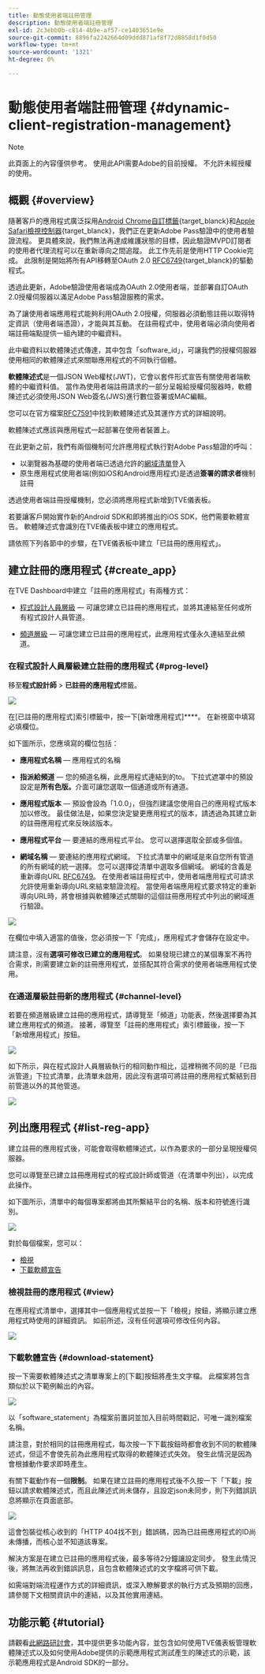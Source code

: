 ```yaml
---
title: 動態使用者端註冊管理
description: 動態使用者端註冊管理
exl-id: 2c3ebb0b-c814-4b9e-af57-ce1403651e9e
source-git-commit: 8896fa2242664d09ddd871af8f72d8858d1f0d50
workflow-type: tm+mt
source-wordcount: '1321'
ht-degree: 0%

---
```


# 動態使用者端註冊管理 {#dynamic-client-registration-management}

>[!NOTE]
>
>此頁面上的內容僅供參考。 使用此API需要Adobe的目前授權。 不允許未經授權的使用。

## 概觀 {#overview}

隨著客戶的應用程式廣泛採用[Android Chrome自訂標籤](https://developer.chrome.com/multidevice/android/customtabs){target_blanck}和[Apple Safari檢視控制器](https://developer.apple.com/documentation/safariservices/sfsafariviewcontroller){target_blanck}，我們正在更新Adobe Pass驗證中的使用者驗證流程。 更具體來說，我們無法再達成維護狀態的目標，因此驗證MVPD訂閱者的使用者代理流程可以在重新導向之間追蹤。 此工作先前是使用HTTP Cookie完成。 此限制是開始將所有API移轉至OAuth 2.0 [RFC6749](https://tools.ietf.org/html/rfc6749){target_blanck}的驅動程式。

透過此更新，Adobe驗證使用者端成為OAuth 2.0使用者端，並部署自訂OAuth 2.0授權伺服器以滿足Adobe Pass驗證服務的需求。

為了讓使用者端應用程式能夠利用OAuth 2.0授權，伺服器必須動態註冊以取得特定資訊（使用者端憑證），才能與其互動。 在註冊程式中，使用者端必須向使用者端註冊端點提供一組內建的中繼資料。

此中繼資料以軟體陳述式傳達，其中包含「software_id」，可讓我們的授權伺服器使用相同的軟體陳述式來關聯應用程式的不同執行個體。

**軟體陳述式**&#x200B;是一個JSON Web權杖(JWT)，它會以套件形式宣告有關使用者端軟體的中繼資料值。 當作為使用者端註冊請求的一部分呈報給授權伺服器時，軟體陳述式必須使用JSON Web簽名(JWS)進行數位簽署或MAC編輯。

您可以在官方檔案[RFC7591](https://tools.ietf.org/html/rfc7591)中找到軟體陳述式及其運作方式的詳細說明。

軟體陳述式應該與應用程式一起部署在使用者裝置上。

在此更新之前，我們有兩個機制可允許應用程式執行對Adobe Pass驗證的呼叫：

* 以瀏覽器為基礎的使用者端已透過允許的[網域清單](/help/authentication/programmer-overview.md#reg-and-init)登入
* 原生應用程式使用者端(例如iOS和Android應用程式)是透過&#x200B;**簽署的請求者**&#x200B;機制註冊


透過使用者端註冊授權機制，您必須將應用程式新增到TVE儀表板。

若要讓客戶開始實作新的Android SDK和即將推出的iOS SDK，他們需要軟體宣告。 軟體陳述式會識別在TVE儀表板中建立的應用程式。

請依照下列各節中的步驟，在TVE儀表板中建立「已註冊的應用程式」。

## 建立註冊的應用程式 {#create_app}

在TVE Dashboard中建立「註冊的應用程式」有兩種方式：

* [程式設計人員層級](#prog-level) — 可讓您建立已註冊的應用程式，並將其連結至任何或所有程式設計人員管道。

* [頻道層級](#channel-level) — 可讓您建立已註冊的應用程式，此應用程式僅永久連結至此頻道。

### 在程式設計人員層級建立註冊的應用程式 {#prog-level}

移至&#x200B;**程式設計師** > **已註冊的應用程式**&#x200B;標籤。

![](assets/reg-app-progr-level.png)

在[已註冊的應用程式]索引標籤中，按一下[新增應用程式]****。 在新視窗中填寫必填欄位。

如下圖所示，您應填寫的欄位包括：

* **應用程式名稱** — 應用程式的名稱

* **指派給頻道** — 您的頻道名稱，此應用程式連結到的t</span>o。 下拉式遮罩中的預設設定是&#x200B;**所有色版。**&#x200B;介面可讓您選取一個通道或所有通道。

* **應用程式版本** — 預設會設為「1.0.0」，但強烈建議您使用自己的應用程式版本加以修改。 最佳做法是，如果您決定變更應用程式的版本，請透過為其建立新的註冊應用程式來反映該版本。

* **應用程式平台** — 要連結的應用程式平台。 您可以選擇選取全部或多個值。

* **網域名稱** — 要連結的應用程式網域。 下拉式清單中的網域是來自您所有管道的所有網域的統一選擇。 您可以選擇從清單中選取多個網域。 網域的含義是重新導向URL [RFC6749](https://tools.ietf.org/html/rfc6749)。 在使用者端註冊程式中，使用者端應用程式可請求允許使用重新導向URL來結束驗證流程。 當使用者端應用程式要求特定的重新導向URL時，將會根據與軟體陳述式關聯的這個註冊應用程式中列出的網域進行驗證。


![](assets/new-reg-app.png)


在欄位中填入適當的值後，您必須按一下「完成」，應用程式才會儲存在設定中。

請注意，沒有&#x200B;**選項可修改已建立的應用程式**。 如果發現已建立的某個專案不再符合需求，則需要建立新的註冊應用程式，並搭配其符合需求的使用者端應用程式使用。


### 在通道層級註冊新的應用程式 {#channel-level}

若要在頻道層級建立註冊的應用程式，請導覽至「頻道」功能表，然後選擇要為其建立應用程式的頻道。 接著，導覽至「註冊的應用程式」索引標籤後，按一下「新增應用程式」按鈕。

![](assets/reg-new-app-channel-level.png)

如下所示，與在程式設計人員層級執行的相同動作相比，這裡稍微不同的是「已指派管道」下拉式清單，此清單未啟用，因此沒有選項可將註冊的應用程式繫結到目前管道以外的其他管道。

![](assets/new-reg-app-channel.png)

## 列出應用程式 {#list-reg-app}

建立註冊的應用程式後，可能會取得軟體陳述式，以作為要求的一部分呈現授權伺服器。

您可以導覽至已建立註冊應用程式的程式設計師或管道（在清單中列出），以完成此操作。

如下圖所示，清單中的每個專案都將由其所繫結平台的名稱、版本和符號進行識別。

![](assets/reg-app-list.png)

對於每個檔案，您可以：

* [檢視](#view)
* [下載軟體宣告](#download-statement)

### 檢視註冊的應用程式 {#view}

在應用程式清單中，選擇其中一個應用程式並按一下「檢視」按鈕，將顯示建立應用程式時使用的詳細資訊。 如前所述，沒有任何選項可修改任何內容。


![](assets/view-reg-app.png)


### 下載軟體宣告 {#download-statement}

按一下需要軟體陳述式之清單專案上的[下載]按鈕將產生文字檔。 此檔案將包含類似於以下範例輸出的內容。


![](assets/download-software-statement.png)

以「software_statement」為檔案前置詞並加入目前時間戳記，可唯一識別檔案名稱。

請注意，對於相同的註冊應用程式，每次按一下下載按鈕時都會收到不同的軟體陳述式，但這不會使先前為此應用程式取得的軟體陳述式失效。 發生此情況是因為會根據動作要求即時產生。

有關下載動作有一個&#x200B;**限制**。 如果在建立註冊的應用程式後不久按一下「下載」按鈕以請求軟體陳述式，而且此陳述式尚未儲存，且設定json未同步，則下列錯誤訊息將顯示在頁面底部。

![](assets/error-sw-statement-notready.png)

這會包裝從核心收到的「HTTP 404找不到」錯誤碼，因為已註冊應用程式的ID尚未傳播，而核心並不知道該專案。

解決方案是在建立已註冊的應用程式後，最多等待2分鐘讓設定同步。 發生此情況後，將無法再收到錯誤訊息，且包含軟體陳述式的文字檔將可供下載。

如需端對端流程運作方式的詳細資訊，或深入瞭解要求的執行方式及預期的回應，請參閱下文相關資訊中的連結，以及其他實用連結。

<!--
## Related Information {#related}

* [Dynamic Client Registration API](/help/authentication/dynamic-client-registration-api.md)
* [TVE Dashboard User Guide](/help/authentication/tve-dashboard-user-guide.md)
-->

## 功能示範 {#tutorial}

請觀看[此網路研討會](https://my.adobeconnect.com/pzkp8ujrigg1/)，其中提供更多功能內容，並包含如何使用TVE儀表板管理軟體陳述式以及如何使用Adobe提供的示範應用程式測試產生的陳述式的示範，該示範應用程式是Android SDK的一部分。
